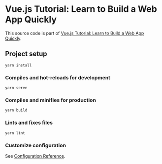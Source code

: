# Vue.js Tutorial: Learn to Build a Web App Quickly

This source code is part of [Vue.js Tutorial: Learn to Build a Web App Quickly]().

## Project setup
```
yarn install
```

### Compiles and hot-reloads for development
```
yarn serve
```

### Compiles and minifies for production
```
yarn build
```

### Lints and fixes files
```
yarn lint
```

### Customize configuration
See [Configuration Reference](https://cli.vuejs.org/config/).
